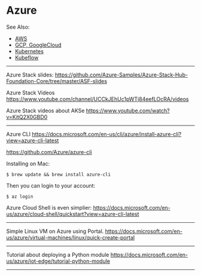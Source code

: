 # Azure

See Also:

  - [AWS](AWS.md)
  - [GCP, GoogleCloud](GoogleCloud.md)
  - [Kubernetes](Kubernetes.md)
  - [Kubeflow](Kubeflow.md)

---

Azure Stack slides:
https://github.com/Azure-Samples/Azure-Stack-Hub-Foundation-Core/tree/master/ASF-slides

Azure Stack Videos
https://www.youtube.com/channel/UCCkJEhUc1pWTj84eefLOcRA/videos

Azure Stack videos about AKSe
https://www.youtube.com/watch?v=KitQ2X0GBD0

---

Azure CLI
https://docs.microsoft.com/en-us/cli/azure/install-azure-cli?view=azure-cli-latest

https://github.com/Azure/azure-cli
    
Installing on Mac:

    $ brew update && brew install azure-cli
    
Then you can login to your account:

    $ az login    
    
Azure Cloud Shell is even simplier:
https://docs.microsoft.com/en-us/azure/cloud-shell/quickstart?view=azure-cli-latest

---

Simple Linux VM on Azure using Portal.
https://docs.microsoft.com/en-us/azure/virtual-machines/linux/quick-create-portal

---

Tutorial about deploying a Python module
https://docs.microsoft.com/en-us/azure/iot-edge/tutorial-python-module

---
